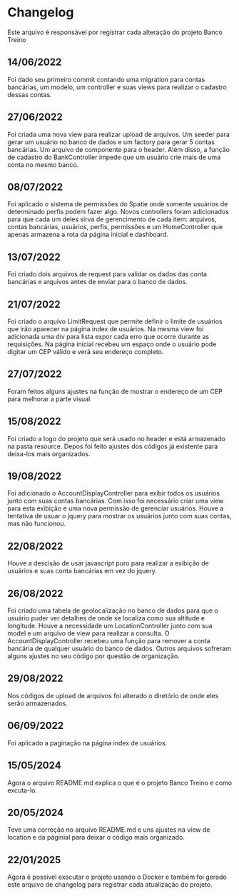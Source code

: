 # Changelog

Este arquivo é responsável por registrar cada alteração do projeto Banco Treino

## 14/06/2022

Foi dado seu primeiro commit contando uma migration para contas bancárias, um modelo, um controller e suas views para realizar o cadastro dessas contas.

## 27/06/2022

Foi criada uma nova view para realizar upload de arquivos. Um seeder para gerar um usuário no banco de dados e um factory para gerar 5 contas bancárias. Um arquivo de componente para o header.
Além disso, a função de cadastro do BankController impede que um usuário crie mais de uma conta no mesmo banco.

## 08/07/2022

Foi aplicado o sistema de permissões do Spatie onde somente usuários de determinado perfis podem fazer algo. 
Novos controllers foram adicionados para que cada um deles sirva de gerencimento de cada item: arquivos, contas bancárias, usuários, perfis, permissões e um HomeController que apenas armazena a rota da página inicial e dashboard.

## 13/07/2022

Foi criado dois arquivos de request para validar os dados das conta bancárias e arquivos antes de enviar para o banco de dados.

## 21/07/2022

Foi criado o arquivo LimitRequest que permite definir o limite de usuários que irão aparecer na página index de usuários. Na mesma view foi adicionada uma div para lista expor cada erro que ocorre durante as requisições.
Na página inicial recebeu um espaço onde o usuário pode digitar um CEP válido e verá seu endereço completo.

## 27/07/2022

Foram feitos alguns ajustes na função de mostrar o endereço de um CEP para melhorar a parte visual

## 15/08/2022

Foi criado a logo do projeto que será usado no header e está armazenado na pasta resource. Depos foi feito ajustes dos códigos já existente para deixa-los mais organizados.

## 19/08/2022

Foi adicionado o AccountDisplayController para exibir todos os usuários junto com suas contas bancárias. Com isso foi necessário criar uma view para esta exibição e uma nova permissão de gerenciar usuários. Houve a tentativa de usuar o jquery para mostrar os usuários junto com suas contas, mas não funcionou.

## 22/08/2022

Houve a descisão de usar javascript puro para realizar a exibição de usuários e suas conta bancárias em vez do jquery.

## 26/08/2022

Foi criado uma tabela de geolocalização no banco de dados para que o usuário puder ver detalhes de onde se localiza como sua altitude e longitude. Houve a necessidade um LocationController junto com sua model e um arquivo de view para realizar a consulta.
O AccountDisplayController recebeu uma função para remover a conta bancária de qualquer usuário do banco de dados. Outros arquivos sofreram alguns ajustes no seu código por questão de organização.

## 29/08/2022

Nos códigos de upload de arquivos foi alterado o diretório de onde eles serão armazenados.

## 06/09/2022

Foi aplicado a paginação na página index de usuários.

## 15/05/2024

Agora o arquivo README.md explica o que é o projeto Banco Treino e como excuta-lo. 

## 20/05/2024

Teve uma correção no arquivo README.md e uns ajustes na view de location e da páginial para deixar o código mais organizado.

## 22/01/2025

Agora é possível executar o projeto usando o Docker e também foi gerado este arquivo de changelog para registrar cada atualização do projeto.